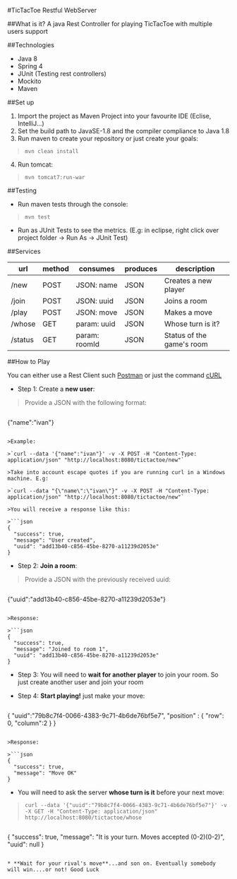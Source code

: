 #TicTacToe Restful WebServer

##What is it?
A java Rest Controller for playing TicTacToe with multiple users support

##Technologies
- Java 8
- Spring 4
- JUnit (Testing rest controllers)
- Mockito
- Maven

##Set up

1. Import the project as Maven Project into your favourite IDE (Eclise, IntelliJ...)
2. Set the build path to JavaSE-1.8 and the compiler compliance to Java 1.8
3. Run maven to create your repository or just create your goals:

>`mvn clean install`

4. Run tomcat:

>`mvn tomcat7:run-war`

##Testing

- Run maven tests through the console:

>`mvn test`

- Run as JUnit Tests to see the metrics. (E.g: in eclipse, right click over project folder -> Run As -> JUnit Test)

##Services

| url     | method | consumes      | produces | description               |
|---------|--------|---------------|----------|---------------------------|
| /new    | POST   | JSON: name    | JSON     | Creates a new player      |
| /join   | POST   | JSON: uuid    | JSON     | Joins a room              |
| /play   | POST   | JSON: move    | JSON     | Makes a move              |
| /whose  | GET    | param: uuid   | JSON     | Whose turn is it?         |
| /status | GET    | param: roomId | JSON     | Status of the game's room |


##How to Play

You can either use a Rest Client such [Postman](https://www.getpostman.com) or just the command [cURL](https://curl.haxx.se)

* Step 1: Create a **new user**:

>Provide a JSON with the following format:

>```json
{"name":"ivan"}
```

>Example:

>`curl --data '{"name":"ivan"}' -v -X POST -H "Content-Type: application/json" "http://localhost:8080/tictactoe/new"`

>Take into account escape quotes if you are running curl in a Windows machine. E.g:

>`curl --data "{\"name\":\"ivan\"}" -v -X POST -H "Content-Type: application/json" "http://localhost:8080/tictactoe/new"`

>You will receive a response like this:

>```json
{
  "success": true,
  "message": "User created",
  "uuid": "add13b40-c856-45be-8270-a11239d2053e"
}
```

* Step 2: **Join  a room**:

>Provide a JSON with the previously received uuid:

>```json
{"uuid":"add13b40-c856-45be-8270-a11239d2053e"}
```

>Response:

>```json
{
  "success": true,
  "message": "Joined to room 1",
  "uuid": "add13b40-c856-45be-8270-a11239d2053e"
}
```

* Step 3: You will need to **wait for another player** to join your room. So just create another user and join your room

* Step 4: **Start playing!** just make your move:

>```json
{
    "uuid":"79b8c7f4-0066-4383-9c71-4b6de76bf5e7", 
    "position" : {
        "row": 0, 
        "column":2
    }
}
```

>Response:

>```json
{
  "success": true,
  "message": "Move OK"
}
```

* You will need to ask the server **whose turn is it** before your next move:

>`curl --data '{"uuid":"79b8c7f4-0066-4383-9c71-4b6de76bf5e7"}' -v -X GET -H "Content-Type: application/json" http://localhost:8080/tictactoe/whose`


>```json
{
  "success": true,
  "message": "It is your turn. Moves accepted (0-2)(0-2)",
  "uuid": null
}
```

* **Wait for your rival's move**...and son on. Eventually somebody will win....or not! Good Luck


